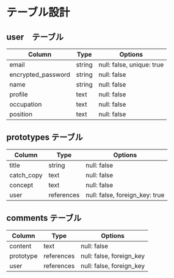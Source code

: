 # テーブル設計

## user　テーブル

 | Column              | Type      | Options                        |
 | --------------------| --------- | ------------------------------ |
 | email               | string    | null: false, unique: true      |
 | encrypted_password  | string    | null: false                    |
 | name                | string    | null: false                    |
 | profile             | text      | null: false                    |
 | occupation          | text      | null: false                    |
 | position            | text      | null: false                    |

 ## prototypes テーブル

 | Column              | Type      | Options                        |
 | ------------------- | --------- | ------------------------------ |
 | title               | string    | null: false                    |
 | catch_copy          | text      | null: false                    |
 | concept             | text      | null: false                    |
 | user                | references| null: false, foreign_key: true |



## comments テーブル

 | Column              | Type      | Options                        |
 | ------------------- | --------- | ------------------------------ |
 | content             | text      | null: false                    |
 | prototype           | references| null: false, foreign_key       |
 | user                | references| null: false, foreign_key       |